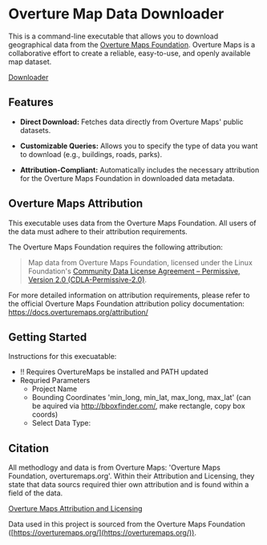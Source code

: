 # Overture Map Data Downloader

This is a command-line executable that allows you to download geographical data from the [Overture Maps Foundation](https://overturemaps.org/). Overture Maps is a collaborative effort to create a reliable, easy-to-use, and openly available map dataset.

[Downloader](https://www.dropbox.com/scl/fi/kmg4egsrpmhf5ohj3j8y9/Download-GIS-Data-v1.zip?rlkey=gawhonv5kf9l6k639okplgfdd&st=h8pd1iwd&dl=0)

## Features

* **Direct Download:** Fetches data directly from Overture Maps' public datasets.

* **Customizable Queries:** Allows you to specify the type of data you want to download (e.g., buildings, roads, parks).

* **Attribution-Compliant:** Automatically includes the necessary attribution for the Overture Maps Foundation in downloaded data metadata.

## Overture Maps Attribution

This executable uses data from the Overture Maps Foundation. All users of the data must adhere to their attribution requirements.

The Overture Maps Foundation requires the following attribution:

> Map data from Overture Maps Foundation, licensed under the Linux Foundation's [Community Data License Agreement – Permissive, Version 2.0 (CDLA-Permissive-2.0)](https://www.google.com/search?q=https://overturemaps.org/licensing/cdla-permissive-2-0/).

For more detailed information on attribution requirements, please refer to the official Overture Maps Foundation attribution policy documentation: <https://docs.overturemaps.org/attribution/>

## Getting Started

Instructions for this execuatable:
 - !! Requires OvertureMaps be installed and PATH updated
 - Requried Parameters
     - Project Name <string>
     - Bounding Coordinates 'min_long, min_lat, max_long, max_lat' <string> (can be aquired via http://bboxfinder.com/, make rectangle, copy box coords)
     - Select Data Type: <Numeric Selection>
    
## Citation

All methodlogy and data is from Overture Maps: 'Overture Maps Foundation, overturemaps.org'. Within their Attribution and Licensing, they state that data sourcs required thier own attribution and is found within a field of the data. 

[Overture Maps Attribution and Licensing](https://docs.overturemaps.org/attribution/)

Data used in this project is sourced from the Overture Maps Foundation ([https://overturemaps.org/](https://overturemaps.org/)).
